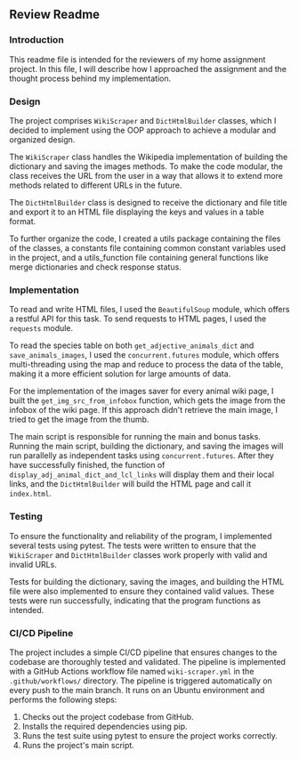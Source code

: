 ## Review Readme

### Introduction
This readme file is intended for the reviewers of my home assignment project. In this file, I will describe how I approached the assignment and the thought process behind my implementation.

### Design
The project comprises `WikiScraper` and `DictHtmlBuilder` classes, which I decided to implement using the OOP approach to achieve a modular and organized design.

The `WikiScraper` class handles the Wikipedia implementation of building the dictionary and saving the images methods. To make the code modular, the class receives the URL from the user in a way that allows it to extend more methods related to different URLs in the future.

The `DictHtmlBuilder` class is designed to receive the dictionary and file title and export it to an HTML file displaying the keys and values in a table format.

To further organize the code, I created a utils package containing the files of the classes, a constants file containing common constant variables used in the project, and a utils_function file containing general functions like merge dictionaries and check response status.

### Implementation
To read and write HTML files, I used the `BeautifulSoup` module, which offers a restful API for this task. To send requests to HTML pages, I used the `requests` module.

To read the species table on both `get_adjective_animals_dict` and `save_animals_images`, I used the `concurrent.futures` module, which offers multi-threading using the map and reduce to process the data of the table, making it a more efficient solution for large amounts of data.

For the implementation of the images saver for every animal wiki page, I built the `get_img_src_from_infobox` function, which gets the image from the infobox of the wiki page. If this approach didn't retrieve the main image, I tried to get the image from the thumb.

The main script is responsible for running the main and bonus tasks. Running the main script, building the dictionary, and saving the images will run parallelly as independent tasks using `concurrent.futures`. After they have successfully finished, the function of `display_adj_animal_dict_and_lcl_links` will display them and their local links, and the `DictHtmlBuilder` will build the HTML page and call it `index.html`.

### Testing
To ensure the functionality and reliability of the program, I implemented several tests using pytest. The tests were written to ensure that the `WikiScraper` and `DictHtmlBuilder` classes work properly with valid and invalid URLs.

Tests for building the dictionary, saving the images, and building the HTML file were also implemented to ensure they contained valid values. These tests were run successfully, indicating that the program functions as intended.

### CI/CD Pipeline
The project includes a simple CI/CD pipeline that ensures changes to the codebase are thoroughly tested and validated. The pipeline is implemented with a GitHub Actions workflow file named `wiki-scraper.yml` in the `.github/workflows/` directory.
The pipeline is triggered automatically on every push to the main branch. It runs on an Ubuntu environment and performs the following steps:
1. Checks out the project codebase from GitHub.
2. Installs the required dependencies using pip.
3. Runs the test suite using pytest to ensure the project works correctly.
4. Runs the project's main script.